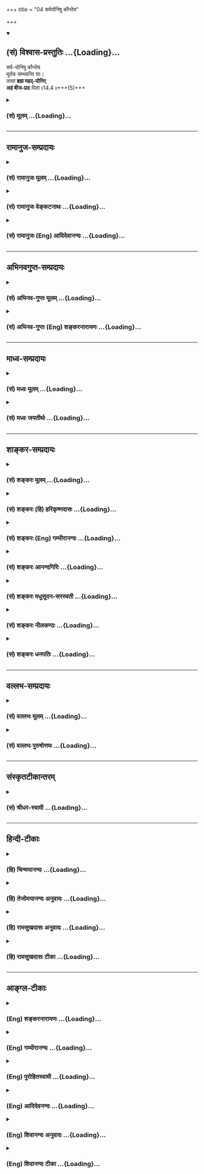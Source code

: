 +++
title = "04 सर्वयोनिषु कौन्तेय"

+++
<div class="js_include" newlevelforh1="2" title="(सं) विश्वास-प्रस्तुतिः" unfilled url="/mahAbhAratam/shlokashaH/06-bhIShma-parva/03-bhagavad-gItA-parva/saMskRtam/vishvAsa-prastutiH/14_guNa-traya-vibhAga-y/04_sarvayoniShu_kaun.md">
<details open><summary><h2>(सं) विश्वास-प्रस्तुतिः ...{Loading}...</h2></summary>

सर्व-योनिषु कौन्तेय  
मूर्तयः सम्भवन्ति याः।  
तासां **ब्रह्म महद्-योनिर्**  
**अहं बीज-प्रदः** पिता॥14.4॥+++(5)+++
</details>
</div>
<div class="js_include collapsed" newlevelforh1="3" title="(सं) मूलम्" unfilled url="/mahAbhAratam/shlokashaH/06-bhIShma-parva/03-bhagavad-gItA-parva/saMskRtam/mUlam/14_guNa-traya-vibhAga-y/04_sarvayoniShu_kaun.md">
<details><summary><h3>(सं) मूलम् ...{Loading}...</h3></summary>

सर्वयोनिषु कौन्तेय मूर्तयः सम्भवन्ति याः।  
तासां ब्रह्म महद्योनिरहं बीजप्रदः पिता।।14.4।।
</details>
</div>


_________________
## रामानुज-सम्प्रदायः
<div class="js_include collapsed" newlevelforh1="3" title="(सं) रामानुजः मूलम्" unfilled url="/mahAbhAratam/shlokashaH/06-bhIShma-parva/03-bhagavad-gItA-parva/saMskRtam/rAmAnujaH/mUlam/14_guNa-traya-vibhAga-y/04_sarvayoniShu_kaun.md">
<details><summary><h3>(सं) रामानुजः मूलम् ...{Loading}...</h3></summary>

।।14.4।। सर्वासु देवगन्धर्वयक्षराक्षसमनुष्यपशुमृगपक्षिसरीसृपादिषु
**योनिषु** तत्तन्**मूर्तयः** **याः संभवन्ति** जायन्ते **तासां ब्रह्म
महद् योनिः** कारणं मया संयोजितचेतनवर्गा महदादिविशेषान्तावस्था प्रकृतिः
कारणम् इत्यर्थः। **अहं बीजप्रदः पिता** तत्र तत्र च तत्तत्कर्मानुगुण्येन
चेतनवर्गस्य संयोजकः च अहम् इत्यर्थः। एवं सर्गादौ प्राचीनकर्मवशाद्
अचित्संसर्गेण देवादियोनिषु जातानां पुनः पुनः देवादिभावेन जन्महेतुम् आह
--

</details>
</div>
<div class="js_include collapsed" newlevelforh1="3" title="(सं) रामानुजः वेङ्कटनाथः" unfilled url="/mahAbhAratam/shlokashaH/06-bhIShma-parva/03-bhagavad-gItA-parva/saMskRtam/rAmAnujaH/venkaTanAthaH/14_guNa-traya-vibhAga-y/04_sarvayoniShu_kaun.md">
<details><summary><h3>(सं) रामानुजः वेङ्कटनाथः ...{Loading}...</h3></summary>

  
  
।।14.4।। एवमनेन श्लोकेन प्राकृतनैमित्तिकसृष्ट्योः स्वाधीनत्वमुक्तम् अथ
नित्यसृष्टिरपि स्वेनैव कृतेत्युच्यतेसर्वयोनिषु इति श्लोकेन। श्लोकयोः
पुनरुक्तिपरिहारमभिप्रेत्याहकार्यावस्थोऽपीति।
नित्यसर्गावच्छिन्नोऽपीत्यर्थः। हिरण्यगर्भमूलचतुर्विधसृष्टेः
समनन्तरमप्याप्रलयात्क्षुद्रेष्वपि जन्तुषु या सन्ततिः; तत्रापि नेश्वरः
स्वयमुदासीनः सन्नन्यैः कारयतीत्यभिप्रायेण सर्वयोनिशब्द
इत्याहदेवगन्धर्वेत्यादिना। प्रमाणसिद्धं प्रतिनियतकारणवस्तुवैजात्यलक्षणं
वैचित्र्यं स्रष्टुः स्वस्य विचित्रशक्तियोगज्ञप्तयेयाः इति
प्रसिद्धवन्निर्देशेनानूद्यत इत्यभिप्रायेणाहतत्तन्मूर्तय इति। सम्भवन्ति
इत्यस्य सम्भावनार्थताव्युदासार्थमुपादानोपादेयभावज्ञापनार्थं चाहजायन्त
इति। अव्यवहितोपादानत्वाद्यभावात्कारणमित्युक्तम्। चित्सम्पर्कविरहे
सर्वेश्वराधिष्ठानविरहे च केवलस्याचिन्मात्रस्य हेतुत्वायोगमभिप्रेत्याहमया
संयोजितचेतनवर्गेति। सर्वयोनिषु इत्यादिना निर्दिश्यमानचरमव्यष्टिसृष्टौ
बहुयोनिकतया प्रतीयमानायां च कथमेकस्या मूलप्रकृतेर्योनित्वं इत्यत्राह --
महदादिविशेषान्तावस्थेति। विशेषाः पञ्चभूतानि। अत्र को बीजशब्दार्थः किञ्च
पितृत्वव्यपदेशहेतुभूतं तत्प्रदानंतासां ब्रह्म महद्योनिरहं बीजप्रदः पिता
इत्यनेन च सेश्वरसाङ्ख्यवत् प्रकृतेरेवोपादानत्वम्; ईश्वरस्य च
केवलनिमित्तत्वं प्रतीयते; तच्च श्रुतिविरुद्धम् एकस्यामेव च
योनावेकस्मिन्नेवाविषमे पितरि जायमानानां वैचित्र्यं किन्निबन्धनं
इत्यत्राहतत्र तत्रेति। महद्ब्रह्म योनिः इति पूर्वश्लोकोक्ता
प्रकृतिरत्रापि स्वशब्देनोपात्ता। तत्र गर्भशब्दस्थानीयो
बीजशब्दस्तत्तत्सृष्ट्यनुगुणचेतनवाचीति भावः।  
  

</details>
</div>
<div class="js_include collapsed" newlevelforh1="3" title="(सं) रामानुजः (Eng) आदिदेवानन्दः" unfilled url="/mahAbhAratam/shlokashaH/06-bhIShma-parva/03-bhagavad-gItA-parva/saMskRtam/rAmAnujaH/english/AdidevAnandaH/14_guNa-traya-vibhAga-y/04_sarvayoniShu_kaun.md">
<details><summary><h3>(सं) रामानुजः (Eng) आदिदेवानन्दः ...{Loading}...</h3></summary>

14.4 In all wombs such as those of gods, Gandharvas, Yaksas, Raksasas,
men, animals, beasts, birds, serpents etc., whatever forms are generated, the brahman (Prakrti) is the 'great womb' or cause. Beginning from Mahat and ending with the five elements, Prakrti, with the mass of conscient selves imbedded by Me in it, is the cause. I am the sowing father. The meaning is that I am the imbedder of the multiplex of conscient selves according to each one's Karma. Now, He teaches the cause of continuing births as divinities etc., of those born in this manner at the beginning of a cycle of creation. It is due to the conjunction of these beings with Prakrti, in keeping with their old Karmas:

</details>
</div>


_________________
## अभिनवगुप्त-सम्प्रदायः
<div class="js_include collapsed" newlevelforh1="3" title="(सं) अभिनव-गुप्तः मूलम्" unfilled url="/mahAbhAratam/shlokashaH/06-bhIShma-parva/03-bhagavad-gItA-parva/saMskRtam/abhinava-guptaH/mUlam/14_guNa-traya-vibhAga-y/04_sarvayoniShu_kaun.md">
<details><summary><h3>(सं) अभिनव-गुप्तः मूलम् ...{Loading}...</h3></summary>

।।14.4।। अत एव -- सर्वयोनिष्विति। सर्वासु योनिषु आदिकारणतया +++(S;
आद्यकारणतया)+++ बृंहिका भगवच्छक्तिः सकलसंसारजननस्वभावा +++(;K -- वमनस्वभावा)+++
माता। पिता त्वहं शक्तिमान् अव्यपदेश्यः।

</details>
</div>
<div class="js_include collapsed" newlevelforh1="3" title="(सं) अभिनव-गुप्तः (Eng) शङ्करनारायणः" unfilled url="/mahAbhAratam/shlokashaH/06-bhIShma-parva/03-bhagavad-gItA-parva/saMskRtam/abhinava-guptaH/english/shankaranArAyaNaH/14_guNa-traya-vibhAga-y/04_sarvayoniShu_kaun.md">
<details><summary><h3>(सं) अभिनव-गुप्तः (Eng) शङ्करनारायणः ...{Loading}...</h3></summary>

14.4 Sarvayonisu etc. In all the wombs (whatever gives birth to
anything), the expansive Energy of the Bhagavat exists as the prime
cause; and hence It is the Mother having the innate nature of giving
birth to the entire world process. But I am the Father, the Energetic,
the Inexplicable.

</details>
</div>


_________________
## माध्व-सम्प्रदायः
<div class="js_include collapsed" newlevelforh1="3" title="(सं) मध्वः मूलम्" unfilled url="/mahAbhAratam/shlokashaH/06-bhIShma-parva/03-bhagavad-gItA-parva/saMskRtam/madhvaH/mUlam/14_guNa-traya-vibhAga-y/04_sarvayoniShu_kaun.md">
<details><summary><h3>(सं) मध्वः मूलम् ...{Loading}...</h3></summary>

।।14.4।। Sri Madhvacharya did not comment on this sloka.

</details>
</div>
<div class="js_include collapsed" newlevelforh1="3" title="(सं) मध्वः जयतीर्थः" unfilled url="/mahAbhAratam/shlokashaH/06-bhIShma-parva/03-bhagavad-gItA-parva/saMskRtam/madhvaH/jayatIrthaH/14_guNa-traya-vibhAga-y/04_sarvayoniShu_kaun.md">
<details><summary><h3>(सं) मध्वः जयतीर्थः ...{Loading}...</h3></summary>

।।14.4।। Sri Jayatirtha did not comment on this sloka.

</details>
</div>


_________________
## शाङ्कर-सम्प्रदायः
<div class="js_include collapsed" newlevelforh1="3" title="(सं) शङ्करः मूलम्" unfilled url="/mahAbhAratam/shlokashaH/06-bhIShma-parva/03-bhagavad-gItA-parva/saMskRtam/shankaraH/mUlam/14_guNa-traya-vibhAga-y/04_sarvayoniShu_kaun.md">
<details><summary><h3>(सं) शङ्करः मूलम् ...{Loading}...</h3></summary>

।।14.4।। --,देवपितृमनुष्यपशुमृगादि**सर्वयोनिषु कौन्तेय;** मूर्तयः
देहसंस्थानलक्षणाः मूर्छिताङ्गावयवाः **मूर्तयः संभवन्ति याः; तासां**
मूर्तीनां **ब्रह्म महत्** सर्वावस्थं **योनिः** कारणम् **अहम्** ईश्वरः
**बीजप्रदः** गर्भाधानस्य कर्ता **पिता**।। के गुणाः कथं बध्नन्तीति; उच्यते
--,

</details>
</div>
<div class="js_include collapsed" newlevelforh1="3" title="(सं) शङ्करः (हि) हरिकृष्णदासः" unfilled url="/mahAbhAratam/shlokashaH/06-bhIShma-parva/03-bhagavad-gItA-parva/saMskRtam/shankaraH/hindI/harikRShNadAsaH/14_guNa-traya-vibhAga-y/04_sarvayoniShu_kaun.md">
<details><summary><h3>(सं) शङ्करः (हि) हरिकृष्णदासः ...{Loading}...</h3></summary>

।।14.4।। हे कुन्तीपुत्र देव; पितृ; मनुष्य; पशु और मृग आदि समस्त
योनियोंमें जो मूर्तियाँ; अर्थात् शरीराकार अलगअलग अङ्गोंके अवयवोंकी
रचनायुक्त व्यक्तियाँ उत्पन्न होती हैं; उन सब मूर्तियोंकी सब प्रकारसे
स्थित महत् ब्रह्मरूप मेरी माया तो गर्भ धारण करनेवाली योनि है; और मैं
ईश्वर बीज प्रदान करनेवाला अर्थात् गर्भाधान करनेवाला पिता हूँ।

</details>
</div>
<div class="js_include collapsed" newlevelforh1="3" title="(सं) शङ्करः (Eng) गम्भीरानन्दः" unfilled url="/mahAbhAratam/shlokashaH/06-bhIShma-parva/03-bhagavad-gItA-parva/saMskRtam/shankaraH/english/gambhIrAnandaH/14_guNa-traya-vibhAga-y/04_sarvayoniShu_kaun.md">
<details><summary><h3>(सं) शङ्करः (Eng) गम्भीरानन्दः ...{Loading}...</h3></summary>

14.4 O son of Kunti, yah, whatever; murtayah, forms-that have their
parts and limbs integrated, which is characteristic of the formation of
bodies; sambhavanti, are born; sarva-yonisu, from all wombs-from the
wombs of gods, manes, humans, cattle, beasts, etc.; tasam, of them, of
those forms; mahat brahma, the great-sustainer, which exists as all the
(various) forms; is the yonih, womb, source. Aham, I, God; am the pita,
father; bija-pradah, who desposits the seed, the agent of impregnation.
(Now) is being stated which are the alities and how they bind:

</details>
</div>
<div class="js_include collapsed" newlevelforh1="3" title="(सं) शङ्करः आनन्दगिरिः" unfilled url="/mahAbhAratam/shlokashaH/06-bhIShma-parva/03-bhagavad-gItA-parva/saMskRtam/shankaraH/AnandagiriH/14_guNa-traya-vibhAga-y/04_sarvayoniShu_kaun.md">
<details><summary><h3>(सं) शङ्करः आनन्दगिरिः ...{Loading}...</h3></summary>

।।14.4।। ननु कथमुक्तकारणानुरोधेन हिरण्यगर्भोद्भवमभ्युपेत्य
भूतानामुत्पत्तिरुच्यते देवादिजातिविशेषेषु देहविशेषाणां कारणान्तरस्य
संभवात्तत्राह -- **सर्वयोनिष्विति।** तत्र तत्र हेत्वन्तरप्रतिभासे
कुतोऽस्य हेतुत्वमित्याशङ्क्य तद्रूपेणास्यैवावस्थानादित्याह --
**सर्वावस्थमिति।**

</details>
</div>
<div class="js_include collapsed" newlevelforh1="3" title="(सं) शङ्करः मधुसूदन-सरस्वती" unfilled url="/mahAbhAratam/shlokashaH/06-bhIShma-parva/03-bhagavad-gItA-parva/saMskRtam/shankaraH/madhusUdana-sarasvatI/14_guNa-traya-vibhAga-y/04_sarvayoniShu_kaun.md">
<details><summary><h3>(सं) शङ्करः मधुसूदन-सरस्वती ...{Loading}...</h3></summary>

।।14.4।। ननु कथं सर्वभूतानां ततः संभवो देवादिदेहविशेषाणां
कारणान्तरसंभवादित्याशङ्क्याह -- सर्वयोनिष्विति।
देवपितृमनुष्यपशुमृगादिसर्वयोनिषु या मूर्तयो
जरायुजाण्डजस्वेदजोद्भिज्जादिभेदेन विलक्षणविविधसंस्थानास्तनवः संभवन्ति हे
कौन्तेय; तासां मूर्तीनां तत्तत्कारणभावापन्नं महत् ब्रह्मैव
योनिर्मातृस्थानीयां। अहं परमेश्वरो बीजप्रदो गर्भाधानस्य कर्ता पिता। तेन
महतो ब्रह्मण एवावस्थाविशेषाः  
  
कारणान्तराणीति युक्तमुक्तं संभवः सर्वभूतानां ततो भवतीति।

</details>
</div>
<div class="js_include collapsed" newlevelforh1="3" title="(सं) शङ्करः नीलकण्ठः" unfilled url="/mahAbhAratam/shlokashaH/06-bhIShma-parva/03-bhagavad-gItA-parva/saMskRtam/shankaraH/nIlakaNThaH/14_guNa-traya-vibhAga-y/04_sarvayoniShu_kaun.md">
<details><summary><h3>(सं) शङ्करः नीलकण्ठः ...{Loading}...</h3></summary>

।।14.4।। किंच सर्वेषु भूतेषु योनिषु उपादानभूतेषु पृथिव्यामोषधय इव या
मूर्तयः शरीराणि सुरनरतिर्यक्स्थावरात्मकानि चतुर्विधानि संभवन्ति तासां
मूर्तीनां ब्रह्ममहत्पूर्वोक्तं महतो ब्रह्म ब्रह्ममहत्।
राजदन्तादित्वादुपसर्जनस्य परनिपातः। मायैव योनिरित्यर्थः। अहं तु तासां
बीजप्रदः पिता तास्वपि स्वप्रतिबिम्बस्यार्पयिता। यथा पुरुषो
भार्यायामनुशयिसंपृक्तं रेतो निषिञ्चति ततो भार्यातः पिण्डोत्पत्तिः
रेतोंशतस्तत्र चैतन्योत्पत्तिरिति चैतन्यविशिष्टस्य पिण्डस्य पिताऽहं माता
च मायेत्यर्थः।

</details>
</div>
<div class="js_include collapsed" newlevelforh1="3" title="(सं) शङ्करः धनपतिः" unfilled url="/mahAbhAratam/shlokashaH/06-bhIShma-parva/03-bhagavad-gItA-parva/saMskRtam/shankaraH/dhanapatiH/14_guNa-traya-vibhAga-y/04_sarvayoniShu_kaun.md">
<details><summary><h3>(सं) शङ्करः धनपतिः ...{Loading}...</h3></summary>

।।14.4।। न केवलं सृष्ट्युपक्रमे एव प्रकृतेः योनिरहं च गर्भाधानकर्ता अपितु
सर्वदैवेत्याह -- सर्वयोनिष्विति। सर्वाषु योनिषु मनुष्याद्यासु निषु या
मूर्तयो देहसंस्थानलक्षणाः संभवन्ति हे कैन्तेय; यथा तव कुन्ती तथा तासां
ब्रह्म महत्तत्रतत्र तत्तत्कारणरुपेणावस्थितं योनिः कारणमहमीशो बीजप्रदः
गर्भाधानस्य कर्ता पिता। तथाच प्रकृतेरेवावस्थाविशेषेषु कारणान्तरेषु
गर्भाधानकर्तुः परमेस्वरस्यैव सर्वत्र सत्त्वात् युक्तमुक्तं संभवः
सर्वभूतानां ततो भवति भारतेति।

</details>
</div>


_________________
## वल्लभ-सम्प्रदायः
<div class="js_include collapsed" newlevelforh1="3" title="(सं) वल्लभः मूलम्" unfilled url="/mahAbhAratam/shlokashaH/06-bhIShma-parva/03-bhagavad-gItA-parva/saMskRtam/vallabhaH/mUlam/14_guNa-traya-vibhAga-y/04_sarvayoniShu_kaun.md">
<details><summary><h3>(सं) वल्लभः मूलम् ...{Loading}...</h3></summary>

।।14.4।। एवं कार्यावस्थोऽयं चिदचित्प्रकृतिसर्गो मयैव कृत इति
सर्वयोनिष्विति। नेदमपूर्वतरमिवोच्यते किन्तु सर्वत्रैवमेव लोके दृश्यत
इत्याह एकः पिताऽन्यत्क्षेत्रमिति। तत्र तासां भूतमूर्तीनां महद्ब्रह्म
योनिः; अहं बीजप्रदः पितेति वस्तुतोऽवसेयम्। अत एव विष्णुपुराणादौ
लक्ष्मीनारायणौ गौरीशङ्करौ सर्वत्र स्त्रीपुम्भावापन्नस्वरूपौ निरूपितौ।

</details>
</div>
<div class="js_include collapsed" newlevelforh1="3" title="(सं) वल्लभः पुरुषोत्तमः" unfilled url="/mahAbhAratam/shlokashaH/06-bhIShma-parva/03-bhagavad-gItA-parva/saMskRtam/vallabhaH/puruShottamaH/14_guNa-traya-vibhAga-y/04_sarvayoniShu_kaun.md">
<details><summary><h3>(सं) वल्लभः पुरुषोत्तमः ...{Loading}...</h3></summary>

  
  
।।14.4।। नन्वनेकविधवस्तूनामनेकयोनिषु नानाविधप्रतीतौ कथमेकयोनित्वं इत्यत
आह -- सर्वयोनिष्विति। पूर्वं तु सर्वोत्पत्तिरूपसर्वयोन्युत्पत्तिः; ततः
सर्वयोनिषु हे कौन्तेय या मूर्तयः स्वरूपाणि सम्भवन्ति; तासां महद्ब्रह्म
प्रकृतियोनिरुत्पत्तिस्थानं मातृस्थानीयं बीजप्रदः इच्छाज्ञानात्मकबीजप्रदः
पिता उत्पादकः; अहमेवेत्यर्थः। तदेव ब्रह्म मदिच्छया नानायोनिरूपेण भूत्वा
भासते इत्यर्थः।  
  

</details>
</div>


_________________
## संस्कृतटीकान्तरम्
<div class="js_include collapsed" newlevelforh1="3" title="(सं) श्रीधर-स्वामी" unfilled url="/mahAbhAratam/shlokashaH/06-bhIShma-parva/03-bhagavad-gItA-parva/saMskRtam/shrIdhara-svAmI/14_guNa-traya-vibhAga-y/04_sarvayoniShu_kaun.md">
<details><summary><h3>(सं) श्रीधर-स्वामी ...{Loading}...</h3></summary>

।।14.4।। न केवलं सृष्ट्युपक्रम एव मदधिष्ठिताभ्यां प्रकृतिपुरुषाभ्यामयं
भूतोत्पत्तिप्रकारः अपितु सर्वदैवेत्याह **-- सर्वयोनिष्विति**। सर्वासु
योनिषु मनुष्याद्यासु या मूर्तयः स्थावरजङ्गमात्मिका उत्पद्यन्ते तासां
मूर्तीनां महद्ब्रह्म प्रकृतिः योनिर्मातृस्थानीया। अहं च बीजप्रदः
गर्भाधानादिकर्ता पिता।

</details>
</div>


_________________
## हिन्दी-टीकाः
<div class="js_include collapsed" newlevelforh1="3" title="(हि) चिन्मयानन्दः" unfilled url="/mahAbhAratam/shlokashaH/06-bhIShma-parva/03-bhagavad-gItA-parva/hindI/chinmayAnandaH/14_guNa-traya-vibhAga-y/04_sarvayoniShu_kaun.md">
<details><summary><h3>(हि) चिन्मयानन्दः ...{Loading}...</h3></summary>

।।14.4।। सृष्टि की ओर एक दृष्टिक्षेप करने से ही यह ज्ञान होता है कि यहाँ
प्राणियों की निरन्तर उत्पत्ति हो रही है। मृत प्राणियों का स्थान असंख्य
नवजात जीव लेते रहते हैं। मनुष्य; पशु; मृग; वनस्पति इन सभी योनियों में
यही प्रक्रिया निरन्तर चल रही है। ये सभी प्राणी जड़ और चेतन के संयोग से
ही बने हैं। इनमें विषमता या भेद जड़ उपाधियों के कारण है; जबकि सभी में
चेतन तत्त्व एक ही है। यह जड़ प्रकृति ही महद्ब्रह्म शब्द से इंगित की गई
है। भगवान् श्रीकृष्ण अपने सच्चिदानन्दस्वरूप के साथ तादात्म्य करके कहते
हैं; इस प्रकृति रूप योनि में बीज की स्थापना करने वाला पिता मैं हूँ। उनका
यह कथन लाक्षणिक है। जैसा कि पूर्व श्लोक की व्याख्या में हम देख चुके है;
प्रकृति में परमात्मा का चैतन्यरूप में व्यक्त होना ही उनके द्वारा बीज
स्थापित करना है; जिसके फलस्वरूप वह जड़ प्रकृति चेतन होकर कार्यक्षम होती
है जैसे वाष्पशक्ति से युक्त होने पर ही इन्जिन में गति आती है; अन्यथा वह
एक आकार विशेष में लोहमात्र होता है यही स्थिति चैतन्य के बिना शरीर; मन और
बुद्धि उपाधियों की भी होती है। एक अविवाहित पुरुष में प्रजनन की क्षमता
होने मात्र से ही वह किसी का पिता नहीं कहलाया जा सकता। इसके लिये
विवाहोपरान्त उसे गर्भ में अपना बीज स्थापित करना होता है। इसी प्रकार;
प्रकृति के बिना केवल पुरुष स्वयं को व्यक्त नहीं कर सकता। इसी सिद्धान्त
को भगवान् यहाँ सारांश में बताते हैं कि वे सम्पूर्ण विश्व के सनातन पिता
हैं; जो विश्व मञ्च पर जीवननाटक के मंचन की व्यवस्था करते हैं। यद्यपि अन्य
धर्म के अनुयायियों के द्वारा हमें यह विश्वास दिलाने का प्रयत्न किया जाता
है कि ईश्वर का जगत्पितृत्व केवल ईसाई धर्म ने ही सर्वप्रथम पहचाना और
मान्य किया; तथापि वस्तुस्थिति इस धारणा का खण्डन ही करती है; क्योंकि ईसा
मसीह से हजारों वर्ष पूर्व गीता का उपदेश अर्जुन को दिया गया था।
अधिकसेअधिक हम इतना ही कह सकते हैं कि इस विचार को ईसा मसीह ने अपने से
पूर्व विद्यमान धर्मों से ही लिया होगा। हिन्दुओं ने ईश्वर के जगत्पितृत्व
पर अधिक बल नहीं दिया। यद्यपि यह कल्पना काव्यात्मक है; तथापि सैद्धान्तिक
दृष्टि से अधिक युक्तिसंगत नहीं कही जा सकती। परन्तु; सामान्य जनता को यह
कल्पना सरलता से बोधगम्य होने के कारण पश्चात् के धर्म संस्थापकों ने इसे
पूर्वकालीन धर्मों से उदारतापूर्वक स्वीकार कर लिया। इस अध्याय के मुख्य
विषय का प्रारम्भ करते हुये भगवान् श्रीकृष्ण बताते हैं कि प्रकृति के वे
गुण कौन से हैं और वे किस प्रकार आत्मा को अनात्मा के साथ बांध देते हैं

</details>
</div>
<div class="js_include collapsed" newlevelforh1="3" title="(हि) तेजोमयानन्दः अनुवादः" unfilled url="/mahAbhAratam/shlokashaH/06-bhIShma-parva/03-bhagavad-gItA-parva/hindI/tejomayAnandaH/anuvAdaH/14_guNa-traya-vibhAga-y/04_sarvayoniShu_kaun.md">
<details><summary><h3>(हि) तेजोमयानन्दः अनुवादः ...{Loading}...</h3></summary>

।।14.4।। हे कौन्तेय ! समस्त योनियों में जितनी मूर्तियाँ (शरीर) उत्पन्न
होती हैं, उन सबकी योनि अर्थात् गर्भ है महद्ब्रह्म और मैं बीज की स्थापना
करने वाला पिता हूँ।।

</details>
</div>
<div class="js_include collapsed" newlevelforh1="3" title="(हि) रामसुखदासः अनुवादः" unfilled url="/mahAbhAratam/shlokashaH/06-bhIShma-parva/03-bhagavad-gItA-parva/hindI/rAmasukhadAsaH/anuvAdaH/14_guNa-traya-vibhAga-y/04_sarvayoniShu_kaun.md">
<details><summary><h3>(हि) रामसुखदासः अनुवादः ...{Loading}...</h3></summary>

।।14.4।। हे कुन्तीनन्दन ! सम्पूर्ण योनियोंमें प्राणियोंके जितने शरीर पैदा
होते हैं, उन सबकी मूल प्रकृति तो माता है और मैं बीज-स्थापन करनेवाला पिता
हूँ।

</details>
</div>
<div class="js_include collapsed" newlevelforh1="3" title="(हि) रामसुखदासः टीका" unfilled url="/mahAbhAratam/shlokashaH/06-bhIShma-parva/03-bhagavad-gItA-parva/hindI/rAmasukhadAsaH/TIkA/14_guNa-traya-vibhAga-y/04_sarvayoniShu_kaun.md">
<details><summary><h3>(हि) रामसुखदासः टीका ...{Loading}...</h3></summary>

।।14.4।।***व्याख्या --***  **सर्वयोनिषु कौन्तेय मूर्तयः सम्भवन्ति याः
--** जरायुज (जेरके साथ पैदा होनेवाले मनुष्य; पशु आदि); अण्डज (अण्डेसे
उत्पन्न होनेवाले पक्षी; सर्प आदि); स्वेदज (पसीनेसे उत्पन्न होनेवाले जूँ;
लीख आदि) और उद्भिज्ज (पृथ्वीको फोड़कर उत्पन्न होनेवाले वृक्ष; लता आदि)
-- सम्पूर्ण प्राणियोंकी उत्पत्तिके ये चार खानि अर्थात् स्थान हैं। इन
चारोंमेंसे एकएक स्थानसे लाखों योनियाँ पैदा होती हैं। उन लाखों
योनियोंमेंसे एकएक योनिमें भी जो प्राणी पैदा होते हैं; उन सबकी आकृति
अलगअलग होती है। एक योनिमें; एक जातिमें पैदा होनेवाले प्राणियोंकी
आकृतिमें भी स्थूल या सूक्ष्म भेद रहता है अर्थात् एक समान आकृति किसीकी भी
नहीं मिलती। जैसे; एक मनुष्ययोनिमें अरबों वर्षोंसे अरबों शरीर पैदा होते
चले आये हैं; पर आजतक किसी भी मनुष्यकी आकृति परस्पर नहीं मिलती। इस
विषयमें किसी कविने कहा है -- **पाग भाग वाणी प्रकृति; आकृति वचन विवेक।  
  
** अक्षर मिलत न एकसे; देखे देश अनेक।। अर्थात् पगड़ी; भाग्य; वाणी (कण्ठ);
स्वभाव; आकृति; शब्द; विचारशक्ति और लिखनेके अक्षर -- ये सभी दो मनुष्योंके
भी एक समान नहीं मिलते। इस तरह चौरासी लाख योनियोंमें जितने शरीर
अनादिकालसे पैदा होते चले आ रहे हैं; उन सबकी आकृति अलगअलग है। चौरासी लाख
योनियोंके सिवाय देवता; पितर;,गन्धर्व; भूत; प्रेत आदिको भी यहाँ
**सर्वयोनिषु** पदके अन्तर्गत ले लेना चाहिये।**तासां ब्रह्म महद्योनिरहं
बीजप्रदः पिता --** उपर्युक्त चार खानि अर्थात् चौरासी लाख योनियाँ तो
शरीरोंके पैदा होनेके स्थान हैं और उन सब योनियोंका उत्पत्तिस्थान (माताके
स्थानमें) महद्ब्रह्म अर्थात् मूल प्रकृति है। उस मूल प्रकृतिमें जीवरूप
बीजका स्थापन करनेवाला पिता मैं हूँ। भिन्नभिन्न वर्ण और आकृतिवाले नाना
प्रकारके शरीरोंमें भगवान् अपने चेतनअंशरूप बीजको स्थापित करते हैं -- इससे
सिद्ध होता है कि प्रत्येक प्राणीमें स्थित परमात्माका अंश शरीरोंकी
भिन्नतासे ही भिन्नभिन्न प्रतीत होता है। वास्तवमें सम्पूर्ण प्राणियोंमें
एक ही परमात्मा विद्यमान हैं (गीता 13। 2)। इस बातको एक दृष्टान्तसे समझाया
जाता है। यद्यपि दृष्टान्त सर्वांशमें नहीं घटता; तथापि वह बुद्धिको
दार्ष्टान्तके नजदीक ले जानेमें सहायक होता है। कपड़ा और पृथ्वी --
दोनोंमें एक ही तत्त्वकी प्रधानता है। कपड़ेको अगर जलमें डाला जाय तो वह
जलके निचले भागमें जाकर बैठ जाता है। कपड़ा ताना (लम्बा धागा) और
बाना(आ़ड़ा धागा) से बुना जाता है। प्रत्येक ताने और बानेके बीचमें एक
सूक्ष्म छिद्र रहता है। कपड़ेंमें ऐसे अनेक छिद्र होते हैं। जलमें पड़े
रहनेसे कपड़के सम्पूर्ण तन्तुओंमें और अलगअलग छिद्रोंमें जल भर जाता है।
कपड़ेको जलसे बाहर निकालनेपर भी उसके तन्तुओंमें और असंख्य छिद्रोंमें एक
ही जल समानरीतिसे परिपूर्ण रहता है। इस दृष्टान्तमें कपड़ा प्रकृति है;
अलगअलग असंख्य छिद्र शरीर हैं और कपड़े तथा उसके छिद्रोंमें परिपूर्ण जल
परमात्मतत्त्व है। तात्पर्य है कि स्थूल दृष्टिसे तो प्रत्येक शरीरमें
परमात्मतत्त्व अलगअलग दिखायी देता है; पर सूक्ष्म दृष्टिसे देखा जाय तो
सम्पूर्ण शरीरोंमें; सम्पूर्ण संसारमें एक ही परमात्मतत्त्व परिपूर्ण
है।***सम्बन्ध --***  परमात्मा और उनकी शक्ति प्रकृतिके संयोगसे उत्पन्न
होनेवाले जीव प्रकृतिजन्य गुणोंसे कैसे बँधते हैं -- इस विषयका विवेचन
आगेके श्लोकसे आरम्भ करते हैं।

</details>
</div>


_________________
## आङ्ग्ल-टीकाः
<div class="js_include collapsed" newlevelforh1="3" title="(Eng) शङ्करनारायणः" unfilled url="/mahAbhAratam/shlokashaH/06-bhIShma-parva/03-bhagavad-gItA-parva/english/shankaranArAyaNaH/14_guNa-traya-vibhAga-y/04_sarvayoniShu_kaun.md">
<details><summary><h3>(Eng) शङ्करनारायणः ...{Loading}...</h3></summary>

14.4. O son of Kunti ! Whatever manifestations spring up in all the wombs, of them the mighty Brahman is the womb and I am the father laying the seed.

</details>
</div>
<div class="js_include collapsed" newlevelforh1="3" title="(Eng) गम्भीरानन्दः" unfilled url="/mahAbhAratam/shlokashaH/06-bhIShma-parva/03-bhagavad-gItA-parva/english/gambhIrAnandaH/14_guNa-traya-vibhAga-y/04_sarvayoniShu_kaun.md">
<details><summary><h3>(Eng) गम्भीरानन्दः ...{Loading}...</h3></summary>

14.4 O son of Kunti, whatever forms are born from all the wombs, of them the great-sustainer is the womb; I am the father who deposits the seed.

</details>
</div>
<div class="js_include collapsed" newlevelforh1="3" title="(Eng) पुरोहितस्वामी" unfilled url="/mahAbhAratam/shlokashaH/06-bhIShma-parva/03-bhagavad-gItA-parva/english/purohitasvAmI/14_guNa-traya-vibhAga-y/04_sarvayoniShu_kaun.md">
<details><summary><h3>(Eng) पुरोहितस्वामी ...{Loading}...</h3></summary>

14.4 O illustrious son of Kunti! Through whatever wombs men are born, it is the Spirit Itself that conceives, and I am their Father.

</details>
</div>
<div class="js_include collapsed" newlevelforh1="3" title="(Eng) आदिदेवनन्दः" unfilled url="/mahAbhAratam/shlokashaH/06-bhIShma-parva/03-bhagavad-gItA-parva/english/AdidevanandaH/14_guNa-traya-vibhAga-y/04_sarvayoniShu_kaun.md">
<details><summary><h3>(Eng) आदिदेवनन्दः ...{Loading}...</h3></summary>

14.4 Whatever forms are produced in any womb, O Arjuna, the Prakrti is their great womb and I am the sowing father.

</details>
</div>
<div class="js_include collapsed" newlevelforh1="3" title="(Eng) शिवानन्दः अनुवादः" unfilled url="/mahAbhAratam/shlokashaH/06-bhIShma-parva/03-bhagavad-gItA-parva/english/shivAnandaH/anuvAdaH/14_guNa-traya-vibhAga-y/04_sarvayoniShu_kaun.md">
<details><summary><h3>(Eng) शिवानन्दः अनुवादः ...{Loading}...</h3></summary>

14.4 Whatever forms are produced, O Arjuna, in any womb whatsoever, the great Brahma is their womb and I am the seed-giving father.

</details>
</div>
<div class="js_include collapsed" newlevelforh1="3" title="(Eng) शिवानन्दः टीका" unfilled url="/mahAbhAratam/shlokashaH/06-bhIShma-parva/03-bhagavad-gItA-parva/english/shivAnandaH/TIkA/14_guNa-traya-vibhAga-y/04_sarvayoniShu_kaun.md">
<details><summary><h3>(Eng) शिवानन्दः टीका ...{Loading}...</h3></summary>

14.4 सर्वयोनिषु in all the wombs; कौन्तेय O son of Kunti (Arjuna);
मूर्तयः forms; सम्भवन्ति are produced; याः which; तासाम् their; ब्रह्म
Brahma; महत् great; योनिः womb; अहम् I; बीजप्रदः seedgiving; पिता
father.Commentary I am the father The Primordial Nature is the mother.
The whole manifested world is the child Nature has produced in its association with me. Therefore I am called the father of this world.Wombs Such as the gods; the manes; men; cattle; beasts; birds;
etc.Forms Bodies consisting of parts; limbs; organs; etc.

</details>
</div>
